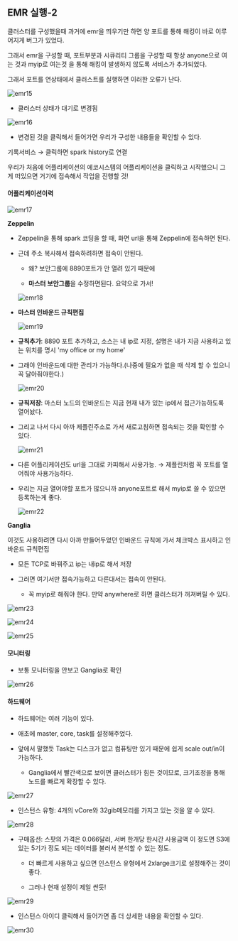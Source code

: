 ## EMR 실행-2

클러스터를 구성했을때 과거에 emr을 띄우기만 하면 양 포트를 통해 해킹이 바로 이루어지게 버그가 있었다.

그래서 emr을 구성할 때, 포트부분과 시큐리티 그룹을 구성할 때 항상 anyone으로 여는 것과 myip로 여는것 을 통해 해킹이 발생하지 않도록 서비스가 추가되었다. 

그래서 포트를 연상태에서 클러스트를 실행하면 이러한 오류가 난다.  

![emr15](https://user-images.githubusercontent.com/86764734/152802110-4236ba3e-44de-4c90-9473-be4dd5aec732.png)

- 클러스터 상태가 대기로 변경됨

![emr16](https://user-images.githubusercontent.com/86764734/152802289-46c50bf5-1e35-4c15-bffe-2f81b7c93f03.png)

- 변경된 것을 클릭해서 들어가면 우리가 구성한 내용들을 확인할 수 있다.

기록서비스 → 클릭하면 spark history로 연결

우리가 처음에 어플리케이션의 에코시스템의 어플리케이션을 클릭하고 시작했으니 그게 떠있으면 거기에 접속해서 작업을 진행할 것!

#### 어플리케이션이력

![emr17](https://user-images.githubusercontent.com/86764734/152803276-e54f2ac0-f5b8-42fa-ba22-fbaea1139cb8.png)

**Zeppelin**

- Zeppelin을 통해 spark 코딩을 할 때, 화면 url을 통해 Zeppelin에 접속하면 된다. 
  
- 근데 주소 복사해서 접속하려하면 접속이 안된다. 
  
  - 왜? 보안그룹에 8890포트가 안 열려 있기 때문에 
  
  - **마스터 보안그룹**을 수정하면된다. 요약으로 가서!

  ![emr18](https://user-images.githubusercontent.com/86764734/152803709-cca3ee9a-235a-4cf0-9205-844fab4db418.png)

- **마스터 인바운드 규칙편집**

  ![emr19](https://user-images.githubusercontent.com/86764734/152803830-db10f58f-76b7-49df-be87-860191669992.png)

- **규칙추가**: 8890 포트 추가하고, 소스는 내 ip로 지정, 설명은 내가 지금 사용하고 있는 위치를 명시 'my office or my home' 
   
- 그래야 인바운드에 대한 관리가 가능하다.(나중에 필요가 없을 때 삭제 할 수 있으니 꼭 달아줘야한다.)  

   ![emr20](https://user-images.githubusercontent.com/86764734/152803949-4b0274a2-b7ef-47ac-bd26-3662716cfc26.png)

- **규칙저장**: 마스터 노드의 인바운드는 지금 현재 내가 있는 ip에서 접근가능하도록 열어놨다.  
   
- 그리고 나서 다시 아까 제플린주소로 가서 새로고침하면 접속되는 것을 확인할 수 있다.  

   ![emr21](https://user-images.githubusercontent.com/86764734/152804040-0d18cfcc-9867-42a2-b5c2-b7e7ac29ea6f.png)

- 다른 어플리케이션도 url을 그대로 카피해서 사용가능. → 제플린처럼 꼭 포트를 열어줘야 사용가능하다. 
   
- 우리는 지금 열어야할 포트가 많으니까 anyone포트로 해서 myip로 쓸 수 있으면 등록하는게 좋다. 

   ![emr22](https://user-images.githubusercontent.com/86764734/152804206-de1ffe53-b9bb-4e07-9d8b-f5e62b5f50e6.png)

**Ganglia**

이것도 사용하려면 다시 아까 만들어두었던 인바운드 규칙에 가서 체크박스 표시하고 인바운드 규칙편집 

- 모든 TCP로 바꿔주고 ip는 내ip로 해서 저장 

- 그러면 여기서만 접속가능하고 다른대서는 접속이 안된다.  

  - 꼭 myip로 해줘야 한다. 만약 anywhere로 하면 클러스터가 꺼져버릴 수 있다.

![emr23](https://user-images.githubusercontent.com/86764734/152804350-79b5b532-a568-42f4-906d-ec5d51d87652.png)

![emr24](https://user-images.githubusercontent.com/86764734/152804469-91928e6e-cc93-418c-8f39-e8ffd3be0610.png)

![emr25](https://user-images.githubusercontent.com/86764734/152804609-094522a5-bdb1-4a01-9c14-d15d489dd9de.png)

#### 모니터링

- 보통 모니터링을 안보고 Ganglia로 확인 

![emr26](https://user-images.githubusercontent.com/86764734/152811187-fe23cd49-ad9d-4af3-aa7f-8e2257d8a896.png)

#### 하드웨어

- 하드웨어는 여러 기능이 있다.

- 애초에 master, core, task를 설정해주었다. 

- 앞에서 말했듯 Task는 디스크가 없고 컴퓨팅만 있기 때문에 쉽게 scale out/in이 가능하다. 

  - Ganglia에서 빨간색으로 보이면 클러스터가 힘든 것이므로, 크기조정을 통해 노드를 빠르게 확장할 수 있다.

![emr27](https://user-images.githubusercontent.com/86764734/152811540-db39c1be-e29a-4131-85c8-02ed94a45683.png)

- 인스턴스 유형: 4개의 vCore와 32gib메모리를 가지고 있는 것을 알 수 있다. 

![emr28](https://user-images.githubusercontent.com/86764734/152812596-0b199c07-a745-455e-bf53-aba4199035ac.png)

- 구매옵션: 스팟의 가격은 0.066달러,  서버 한개당 한시간 사용금액 이 정도면 S3에 있는 5기가 정도 되는 데이터를 불러서 분석할 수 있는 정도. 

  - 더 빠르게 사용하고 싶으면 인스턴스 유형에서 2xlarge크기로 설정해주는 것이 좋다. 
  
  - 그러나 현재 설정이 제일 싼듯!

![emr29](https://user-images.githubusercontent.com/86764734/152813408-adc8ea60-a728-4cec-932c-14adf20aa73c.png)

- 인스턴스 아이디 클릭해서 들어가면 좀 더 상세한 내용을 확인할 수 있다. 

![emr30](https://user-images.githubusercontent.com/86764734/152813596-05cec6e5-5ee4-4c88-b101-16f7081d395a.png)
